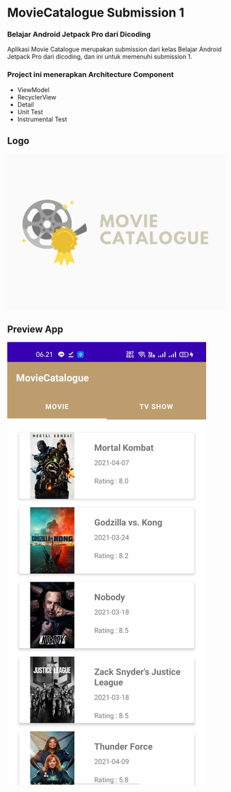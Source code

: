 # MovieCatalogue Submission 1
### Belajar Android Jetpack Pro dari Dicoding

Aplikasi Movie Catalogue merupakan submission dari kelas Belajar Android Jetpack Pro dari dicoding, dan ini untuk memenuhi submission 1.

### Project ini menerapkan Architecture Component
- ViewModel
- RecyclerView
- Detail
- Unit Test
- Instrumental Test

## Logo
![Logo](logo.jpg)

## Preview App
![Home](home.jpg)
